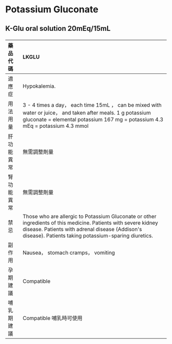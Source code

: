 # Potassium Gluconate

## K-Glu oral solution 20mEq/15mL

##### 

| 藥品代碼   | LKGLU                                                                                                                                                                                                                     |
|:-----------|:--------------------------------------------------------------------------------------------------------------------------------------------------------------------------------------------------------------------------|
| 適應症     | Hypokalemia.                                                                                                                                                                                                              |
| 用法用量   | 3 - 4 times a day， each time 15mL ， can be mixed with water or juice， and taken after meals. 1 g potassium gluconate = elemental potassium 167 mg = potassium 4.3 mEq = potassium 4.3 mmol                             |
| 肝功能異常 | 無需調整劑量                                                                                                                                                                                                              |
| 腎功能異常 | 無需調整劑量                                                                                                                                                                                                              |
| 禁忌       | Those who are allergic to Potassium Gluconate or other ingredients of this medicine. Patients with severe kidney disease. Patients with adrenal disease (Addison's disease). Patients taking potassium-sparing diuretics. |
| 副作用     | Nausea， stomach cramps， vomiting                                                                                                                                                                                        |
| 孕期建議   | Compatible                                                                                                                                                                                                                |
| 哺乳期建議 | Compatible 哺乳時可使用                                                                                                                                                                                                   |

